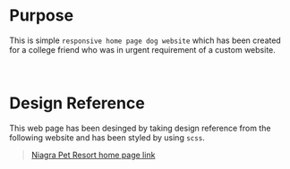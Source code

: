 # Purpose

This is simple `responsive home page dog website` which has been created for a college friend who was in urgent requirement of a custom website.

<p>&nbsp;</p>

# Design Reference

This web page has been desinged by taking design reference from the following website and has been styled by using `scss`.

> [Niagra Pet Resort home page link](https://www.niagarapetresort.com/)


